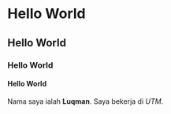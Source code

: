 # Hello World
## Hello World
### Hello World
#### Hello World

Nama saya ialah **Luqman**. Saya bekerja di *UTM*.
